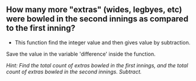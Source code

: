 ## How many more "extras" (wides, legbyes, etc) were bowled in the second innings as compared to the first inning?

* This function find the integer value and then gives value by subtraction.

Save the value in the variable 'difference' inside the function.

_Hint: Find the total count of extras bowled in the first innings, and the total count of extras bowled in the second innings. Subtract._
